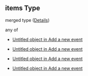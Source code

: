 ## items Type

merged type ([Details](add-event-anyof-random-event-properties-conditions-items.md))

any of

*   [Untitled object in Add a new event](add-event-anyof-random-event-properties-conditions-items-anyof-0.md "check type definition")

*   [Untitled object in Add a new event](add-event-anyof-random-event-properties-conditions-items-anyof-1.md "check type definition")

*   [Untitled object in Add a new event](add-event-anyof-random-event-properties-conditions-items-anyof-2.md "check type definition")

*   [Untitled object in Add a new event](add-event-anyof-random-event-properties-conditions-items-anyof-3.md "check type definition")
